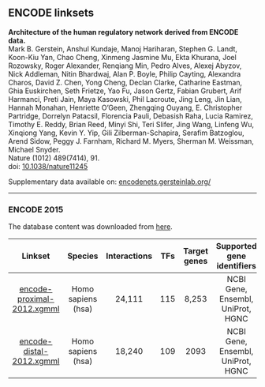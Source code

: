 ## ENCODE linksets

**Architecture of the human regulatory network derived from ENCODE data.<br/>**
Mark B. Gerstein, Anshul Kundaje, Manoj Hariharan, Stephen G. Landt, Koon-Kiu Yan, Chao Cheng, Xinmeng Jasmine Mu, Ekta Khurana, Joel Rozowsky, Roger Alexander, Renqiang Min, Pedro Alves, Alexej Abyzov, Nick Addleman, Nitin Bhardwaj, Alan P. Boyle, Philip Cayting, Alexandra Charos, David Z. Chen, Yong Cheng, Declan Clarke, Catharine Eastman, Ghia Euskirchen, Seth Frietze, Yao Fu, Jason Gertz, Fabian Grubert, Arif Harmanci, Preti Jain, Maya Kasowski, Phil Lacroute, Jing Leng, Jin Lian, Hannah Monahan, Henriette O’Geen, Zhengqing Ouyang, E. Christopher Partridge, Dorrelyn Patacsil, Florencia Pauli, Debasish Raha, Lucia Ramirez, Timothy E. Reddy, Brian Reed, Minyi Shi, Teri Slifer, Jing Wang, Linfeng Wu, Xinqiong Yang, Kevin Y. Yip, Gili Zilberman-Schapira, Serafim Batzoglou, Arend Sidow, Peggy J. Farnham, Richard M. Myers, Sherman M. Weissman, Michael Snyder.<br/>
Nature (1012) 489(7414), 91.<br/>
doi: [10.1038/nature11245](http://doi.org/10.1038/nature11245)

Supplementary data available on: [encodenets.gersteinlab.org/](http://encodenets.gersteinlab.org/)

---

### ENCODE 2015

The database content was downloaded from [here](http://encodenets.gersteinlab.org/). 

| **Linkset** | **Species** | **Interactions** | **TFs** | **Target genes** | **Supported gene identifiers** |
| :---: | :---: | :---: | :---: | :---: | :---: |
| [encode-proximal-2012.xgmml	](https://projects.bigcat.unimaas.nl/data/cytargetlinker/linksets/encode/encode-proximal-2012.xgmml) | Homo sapiens (hsa) | 24,111 | 115 | 8,253 | NCBI Gene, Ensembl, UniProt, HGNC | 
| [encode-distal-2012.xgmml](https://projects.bigcat.unimaas.nl/data/cytargetlinker/linksets/encode/encode-distal-2012.xgmml) | Homo sapiens (hsa) | 18,240 | 109 | 2093 | NCBI Gene, Ensembl, UniProt, HGNC | 
